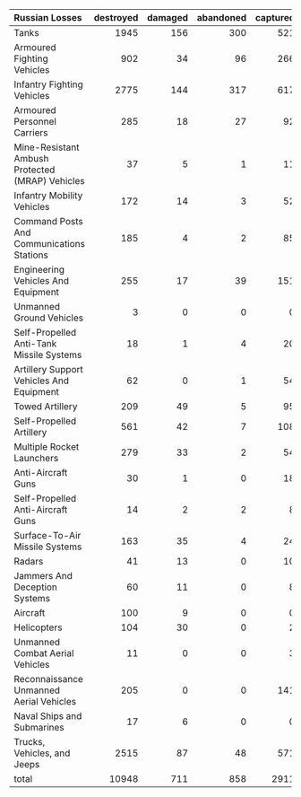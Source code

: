 | Russian Losses                                   |   destroyed |   damaged |   abandoned |   captured |   total |
|:-------------------------------------------------|------------:|----------:|------------:|-----------:|--------:|
| Tanks                                            |        1945 |       156 |         300 |        521 |    2922 |
| Armoured Fighting Vehicles                       |         902 |        34 |          96 |        266 |    1298 |
| Infantry Fighting Vehicles                       |        2775 |       144 |         317 |        617 |    3853 |
| Armoured Personnel Carriers                      |         285 |        18 |          27 |         92 |     422 |
| Mine-Resistant Ambush Protected  (MRAP) Vehicles |          37 |         5 |           1 |         11 |      54 |
| Infantry Mobility Vehicles                       |         172 |        14 |           3 |         52 |     241 |
| Command Posts And Communications Stations        |         185 |         4 |           2 |         85 |     276 |
| Engineering Vehicles And Equipment               |         255 |        17 |          39 |        151 |     462 |
| Unmanned Ground Vehicles                         |           3 |         0 |           0 |          0 |       3 |
| Self-Propelled Anti-Tank Missile Systems         |          18 |         1 |           4 |         20 |      43 |
| Artillery Support Vehicles And Equipment         |          62 |         0 |           1 |         54 |     117 |
| Towed Artillery                                  |         209 |        49 |           5 |         95 |     358 |
| Self-Propelled Artillery                         |         561 |        42 |           7 |        108 |     718 |
| Multiple Rocket Launchers                        |         279 |        33 |           2 |         54 |     368 |
| Anti-Aircraft Guns                               |          30 |         1 |           0 |         18 |      49 |
| Self-Propelled Anti-Aircraft Guns                |          14 |         2 |           2 |          8 |      26 |
| Surface-To-Air Missile Systems                   |         163 |        35 |           4 |         24 |     226 |
| Radars                                           |          41 |        13 |           0 |         10 |      64 |
| Jammers And Deception Systems                    |          60 |        11 |           0 |          8 |      79 |
| Aircraft                                         |         100 |         9 |           0 |          0 |     109 |
| Helicopters                                      |         104 |        30 |           0 |          2 |     136 |
| Unmanned Combat Aerial Vehicles                  |          11 |         0 |           0 |          3 |      14 |
| Reconnaissance Unmanned Aerial Vehicles          |         205 |         0 |           0 |        141 |     346 |
| Naval Ships and Submarines                       |          17 |         6 |           0 |          0 |      23 |
| Trucks, Vehicles, and Jeeps                      |        2515 |        87 |          48 |        571 |    3221 |
| total                                            |       10948 |       711 |         858 |       2911 |   15428 |